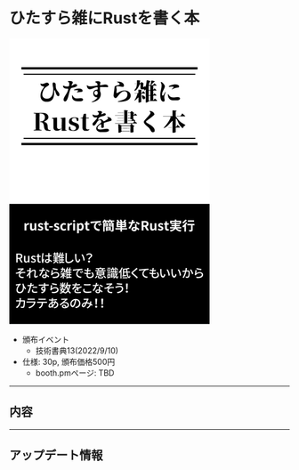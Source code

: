 # ひたすら雑にRustを書く本

![](/assets/img/rust-script-book.png)

- 頒布イベント
    - 技術書典13(2022/9/10)
- 仕様: 30p, 頒布価格500円
    - booth.pmページ: TBD

----

## 内容

----

## アップデート情報